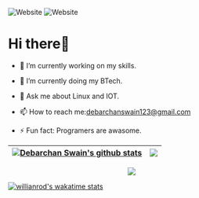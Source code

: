 ![Website](https://komarev.com/ghpvc/?username=djswain09&label=Profile%20views&color=0e75b6&style=flat)
![Website](https://img.shields.io/github/followers/djswain9?style=social)
<h1>Hi there👋</h1>

- 🔭 I’m currently working on my skills.

- 🌱 I’m currently doing my BTech.

- 💬 Ask me about Linux and IOT.

- 📫 How to reach me:debarchanswain123@gmail.com

- ⚡ Fun fact: Programers are awasome.


| <a href="https://github.com/anuraghazra/github-readme-stats"><img align="center" src="https://github-readme-stats.vercel.app/api?username=djswain09&show_icons=true&include_all_commits=true&theme=tokyonight&hide_border=true" alt="Debarchan Swain's github stats" /></a> | <a href="https://github.com/anuraghazra/github-readme-stats"><img align="center" src="https://github-readme-stats.vercel.app/api/top-langs/?username=djswain09&layout=compact&theme=buefy&hide_border=true" /></a> |
| ------------- | ------------- |

</div>
<div align="center">
<a href="https://github.com/anuraghazra/github-readme-stats">
<img align="center" src="https://github-readme-stats.vercel.app/api/wakatime?username=djswain9&theme=gruvbox"/>
</a>
</div>

[![willianrod's wakatime stats](https://github-readme-stats.vercel.app/api/wakatime?username=djswain9)](https://github.com/anuraghazra/github-readme-stats)
